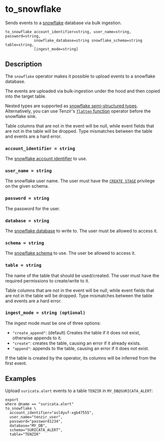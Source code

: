 # to_snowflake

Sends events to a [snowflake](https://www.snowflake.com/) database via bulk ingestion.

```tql
to_snowflake account_identifier=string, user_name=string, password=string,
             snowflake_database=string snowflake_schema=string table=string,
             [ingest_mode=string]
```

## Description

The `snowflake` operator makes it possible to upload events to a snowflake database.

The events are uploaded via bulk-ingestion under the hood and then copied into the target table.

Nested types are supported as
[snowflake semi-structured types](https://docs.snowflake.com/en/sql-reference/data-types-semistructured).
Alternatively, you can use Tenzir's [`flatten` function](../functions/flatten.md)
operator before the snowflake sink.

Table columns that are not in the event will be null, while event fields
that are not in the table will be dropped. Type mismatches between the table and
events are a hard error.

### `account_identifier = string`

The [snowflake account identifier](https://docs.snowflake.com/en/user-guide/admin-account-identifier) to use.

### `user_name = string`

The snowflake user name. The user must have the
[`CREATE STAGE`](https://docs.snowflake.com/en/sql-reference/sql/create-stage#access-control-requirements)
privilege on the given schema.

### `password = string`

The password for the user.

### `database = string`

The [snowflake database](https://docs.snowflake.com/en/sql-reference/ddl-database)
to write to. The user must be allowed to access it.

### `schema = string`

The [snowflake schema](https://docs.snowflake.com/en/sql-reference/ddl-database)
to use. The user be allowed to access it.

### `table = string`

The name of the table that should be used/created. The user must have the required
permissions to create/write to it.

Table columns that are not in the event will be null, while event fields
that are not in the table will be dropped. Type mismatches between the table and
events are a hard error.

### `ingest_mode = string (optional)`

The ingest mode must be one of three options:

* `"create_append"`: (default) Creates the table if it does not exist, otherwise appends to it.
* `"create"`: creates the table, causing an error if it already exists.
* `"append"`: appends to the table, causing an error if it does not exist.

If the table is created by the operator, its columns will be inferred from the
first event.

## Examples

Upload `suricata.alert` events to a table `TENZIR` in `MY_DB@SURICATA_ALERT`:

```tql
export
where @name == "suricata.alert"
to_snowflake \
  account_identifier="asldyuf-xgb47555",
  user_name="tenzir_user",
  password="password1234",
  database="MY_DB",
  schema="SURICATA_ALERT",
  table="TENZIR"
```
